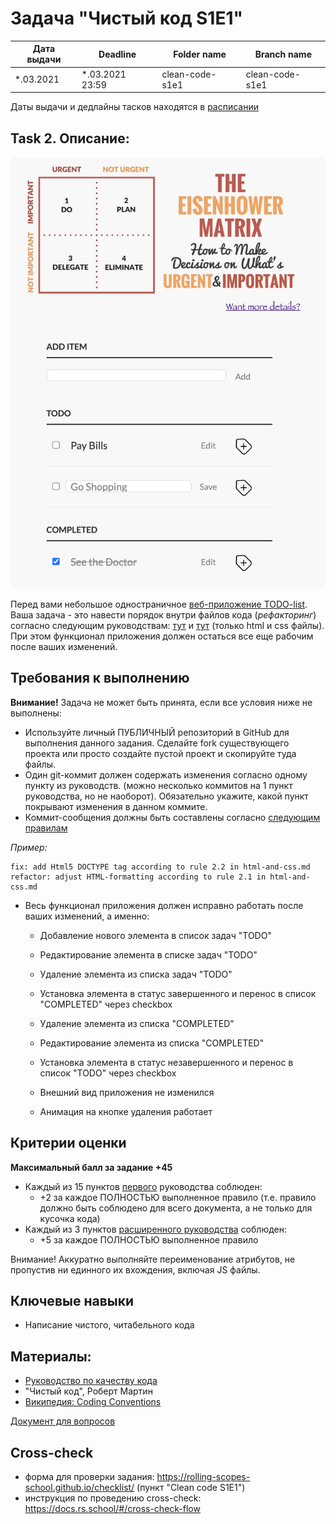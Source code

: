 # Задача "Чистый код S1E1"

| Дата выдачи | Deadline        | Folder name     | Branch name     |
| ----------- | --------------- | --------------- | --------------- |
| *.03.2021   | *.03.2021 23:59 | clean-code-s1e1 | clean-code-s1e1 |

Даты выдачи и дедлайны тасков находятся в [расписании](https://docs.google.com/spreadsheets/d/1oM2O8DtjC0HodB3j7hcIResaWBw8P18tXkOl1ymelvE/edit#gid=1646898206)

## Task 2. Описание: 

![image](../images/clean-code.png)

Перед вами небольшое одностраничное [веб-приложение TODO-list](https://github.com/ViktoryiaYatskova/clean-code-s1e1).
Ваша задача - это навести порядок внутри файлов кода (_рефакторинг_) согласно следующим руководствам:
 [тут](stage1/tasks/clean-code/guidelines/html-and-css.md)
 и [тут](stage1/tasks/clean-code/guidelines/html-and-css-extended.md) (только html и css файлы). 
При этом функционал приложения должен остаться все еще рабочим после ваших изменений.

## Требования к выполнению

**Внимание!** Задача не может быть принята, если все условия ниже не выполнены:

- Используйте личный ПУБЛИЧНЫЙ репозиторий в GitHub для выполнения данного задания.
 Сделайте fork существующего проекта или просто создайте пустой проект и скопируйте туда файлы.
- Один git-коммит должен содержать изменения согласно одному пункту из руководств.
(можно несколько коммитов на 1 пункт руководства, но не наоборот).
Обязательно укажите, какой пункт покрывают изменения в данном коммите.
- Коммит-сообщения должны быть составлены согласно [следующим правилам](stage1/tasks/clean-code/guidelines/commits.md)

_Пример:_
```
fix: add Html5 DOCTYPE tag according to rule 2.2 in html-and-css.md
refactor: adjust HTML-formatting according to rule 2.1 in html-and-css.md
```

- Весь функционал приложения должен исправно работать после ваших изменений, а именно:

    - Добавление нового элемента в список задач "TODO"
    - Редактирование элемента в списке задач "TODO"
    - Удаление элемента из списка задач "TODO"
    - Установка элемента в статус завершенного и перенос в список "COMPLETED" через checkbox

    - Удаление элемента из списка "COMPLETED"
    - Редактирование элемента из списка "COMPLETED"
    - Установка элемента в статус незавершенного и перенос в список "TODO" через checkbox

    - Внешний вид приложения не изменился
    - Анимация на кнопке удаления работает

## Критерии оценки

**Максимальный балл за задание +45**

- Каждый из 15 пунктов [первого](stage1/tasks/clean-code/guidelines/html-and-css.md) руководства соблюден:
    - +2 за каждое ПОЛНОСТЬЮ выполненное правило
    (т.е. правило должно быть соблюдено для всего документа, а не только для кусочка кода)
- Каждый из 3 пунктов [расширенного руководства](stage1/tasks/clean-code/guidelines/html-and-css-extended.md) соблюден: 
    - +5 за каждое ПОЛНОСТЬЮ выполненное правило

Внимание! Аккуратно выполняйте переименование атрибутов, не пропустив ни единного их вхождения, включая JS файлы.

## Ключевые навыки
- Написание чистого, читабельного кода

## Материалы:
- [Руководство по качеству кода](stage1/tasks/clean-code/guidelines/generic-principles.md)
- "Чистый код", Роберт Мартин
- [Википедия: Coding Conventions](https://en.wikipedia.org/wiki/Coding_conventions)

[Документ для вопросов](https://docs.google.com/spreadsheets/d/1lgzmc72mKCmYvHimvqBNENgKJuXMON8q1f1s4GEnEVI/edit?usp=sharing)

## Cross-check
- форма для проверки задания: https://rolling-scopes-school.github.io/checklist/ (пункт "Clean code S1E1")
- инструкция по проведению cross-check: https://docs.rs.school/#/cross-check-flow
